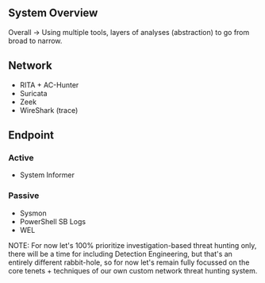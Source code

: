 ## System Overview

Overall -> Using multiple tools, layers of analyses (abstraction) to go from broad to narrow. 


## Network
- RITA + AC-Hunter
- Suricata
- Zeek
- WireShark (trace)

## Endpoint
### Active
- System Informer
### Passive
- Sysmon
- PowerShell SB Logs
- WEL


NOTE: For now let's 100% prioritize investigation-based threat hunting only, there will be a time for
including Detection Engineering, but that's an entirely different rabbit-hole, so for now let's remain
fully focussed on the core tenets + techniques of our own custom network threat hunting system. 
